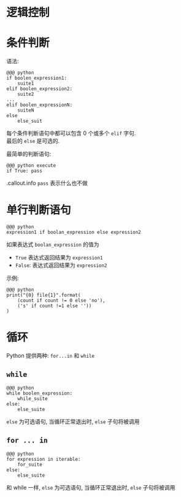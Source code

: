 <!SLIDE center subsection>
# 逻辑控制

<!SLIDE transition=turnUp>
# 条件判断

语法:

    @@@ python
    if boolen_expression1:
        suite1
    elif boolen_expression2:
        suite2
    ...
    elif boolen_expressionN:
        suiteN
    else
        else_suit

每个条件判断语句中都可以包含 0 个或多个 `elif` 字句.  
最后的 `else` 是可选的.

最简单的判断语句:

    @@@ python execute
    if True: pass

.callout.info `pass` 表示什么也不做

<!SLIDE transition=turnUp>
# 单行判断语句

    @@@ python
    expression1 if boolan_expression else expression2

如果表达式 `boolan_expression` 的值为

  - `True` 表达式返回结果为 `expression1`
  - `False`: 表达式返回结果为 `expression2`

示例:

    @@@ python
    print("{0} file{1}".format(
        (count if count != 0 else 'no'),
        ('s' if count !=1 else ''))
    )

<!SLIDE transition=turnUp>
# 循环

Python 提供两种: `for...in` 和 `while`

## `while`

    @@@ python
    while boolen_expression:
        while_suite
    else:
        else_suite

`else` 为可选语句, 当循环正常退出时, `else` 子句将被调用

## `for ... in`

    @@@ python
    for expression in iterable:
        for_suite
    else:
        else_suite

和 while 一样, `else` 为可选语句, 当循环正常退出时, `else` 子句将被调用